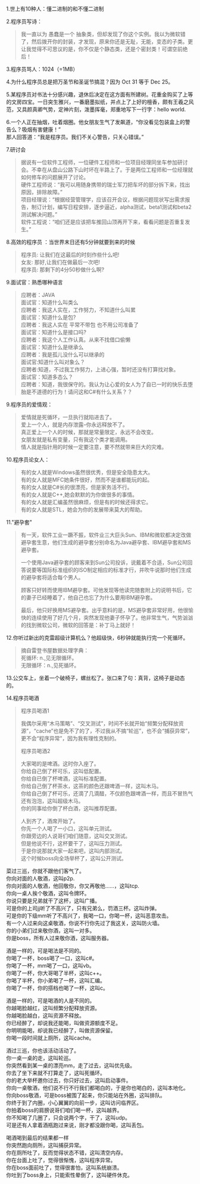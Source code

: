 1.世上有10种人：懂二进制的和不懂二进制

2.程序员写诗：

> 我一直以为 愚蠢是一个 抽象类，但却发现了你这个实例。我以为微软错了，然后拨开你的封装，才发现，原来你还是无耻，无能，变态的子类。更让我觉得不可思议的是，你不仅是个静态类，还是个密封类！可谓空前绝后！

3.程序员骂人：1024（=1MB）

4.为什么程序员总是把万圣节和圣诞节搞混？因为 Oct 31  等于 Dec 25。

5.某程序员对书法十分感兴趣，退休后决定在这方面有所建树。花重金购买了上等的文房四宝。一日突生雅兴，一番磨墨拟纸，并点上了上好的檀香，颇有王羲之风范，又具颜真卿气势，定神片刻，泼墨挥毫，郑重地写下一行字：hello world.

6.一个人正在抽烟，吐着烟圈。他女朋友生气了发飙道，“你没看见包装盒上的警告么？吸烟有害健康！”  
那人回答道：“我是程序员。我们不关心警告，只关心错误。”

7.研讨会

> 据说有一位软件工程师，一位硬件工程师和一位项目经理同坐车参加研讨会。不幸在从盘山公路下山时坏在半路上了。于是两位工程师和一位经理就如何修车的问题展开了讨论。  
> 硬件工程师说：“我可以用随身携带的瑞士军刀把车坏的部分拆下来，找出原因，排除故障。”  
> 项目经理说：“根据经营管理学，应该召开会议，根据问题现状写出需求报告，制订计划，编写日程安排，逐步逼近，alpha测试，beta1测试和beta2测试解决问题。”  
> 软件工程说：“咱们还是应该把车推回山顶再开下来，看看问题是否重复发生。”

8.高效的程序员 ：当世界末日还有5分钟就要到来的时候

> 程序员: 让我们在这最后的时刻作些什么吧!  
> 女友: 那好,让我们在做最后一次吧!  
> 程序员: 那剩下的4分50秒做什么啊?

9.面试官：熟悉哪种语言

> 应聘者：JAVA  
> 面试官：知道什么叫类么  
> 应聘者：我这人实在，工作努力，不知道什么叫累  
> 面试官：知道什么是包?  
> 应聘者：我这人实在   平常不带包 也不用公司准备了  
> 面试官：知道什么是接口吗?  
> 应聘者：我这个人工作认真。从来不找借口偷懒  
> 面试官：知道什么是继承么  
> 应聘者：我是孤儿没什么可以继承的  
> 面试官:知道什么叫对象么？  
> 应聘者:知道，不过我工作努力，上进心强，暂时还没有打算找对象。  
> 面试官：知道多态么？  
> 应聘者：知道，我很保守的。我认为让心爱的女人为了自已一时的快乐去堕胎是不道德的行为！请问这和C\#有什么关系？？

9.程序员的爱情观：

> 爱情就是死循环，一旦执行就陷进去了。  
> 爱上一个人，就是内存泄露–你永远释放不了。  
> 真正爱上一个人的时候，那就是常量限定，永远不会改变。  
> 女朋友就是私有变量，只有我这个类才能调用。  
> 情人就是指针用的时候一定要注意，要不然就带来巨大的灾难。

10.程序员论女人：

> 有的女人就是Windows虽然很优秀，但是安全隐患太大。  
> 有的女人就是MFC她条件很好，然而不是谁都能玩的起。  
> 有的女人就是C\#长的很漂亮，但是家务活不行。  
> 有的女人就是C++,她会默默的为你做很多的事情。  
> 有的女人就是汇编虽然很麻烦，但是有的时候还得求它。  
> 有的女人就是STL，她会为你的发展带来莫大的帮助。

11."避孕套"

> 有一天，软件工业一蹶不振，软件业三大巨头Sun、IBM和微软都决定改做避孕套生意，他们生成的避孕套分别命名为Java避孕套、IBM避孕套和MS避孕套。
>
> 一个使用Java避孕套的顾客来到Sun公司投诉，说戴着不合适，Sun公司回答说要等国际标准组织的ISO制定相应的标准才行，并吹牛说那时他们生成的避孕套将适合每个男人。
>
> 顾客只好转而使用IBM避孕套。可他发现等他读完随套附上的说明书后，它的妻子已经睡着了，他自己也忘了为什么要用IBM避孕套。
>
> 最后，他只好换用MS避孕套。出乎意料的是，MS避孕套非常好用，他很愉快的连续使用了好几个月，突然发现他妻子怀孕了。他非常生气，气势汹汹的找到微软公司，微软的回答是：补丁马上就好！

12.你听过新出的克雷超级计算机么？他超级快，6秒钟就能执行完一个死循环。

> 摘自雷登书屋数据处理字典：  
> 死循环: n.,见无限循环。  
> 无限循环：n.,见死循环。

13.公交车上，坐着一个破椅子，螺丝松了。张口来了句：真背，这椅子是动态的。

14.程序员喝酒

> 程序员喝酒1
>
> 我偶尔采用“木马策略”、“交叉测试”，时间不长就开始“频繁分配释放资源”，“cache”也是免不了的了，不过我从不搞“轮巡”，也不会“捕获异常”，更不会“程序异常”，因为我有理性克制的。
>
> 程序员喝酒2
>
> 大家喝的是啤酒。这时你入座了。  
> 你给自己倒了杯可乐，这叫低配置。  
> 你给自已倒了杯啤酒，这叫标准配置。  
> 你给自己倒了杯茶水，这茶的颜色还跟啤酒一样，这叫木马。  
> 你给自己倒了杯可乐，还滴了几滴醋，不仅颜色跟啤酒一样，而且不冒热气还有泡泡，这叫超级木马。  
> 你的同事给你倒了杯白酒，这叫推荐配置。
>
> 人到齐了，酒席开始了。  
> 你先一个人喝了一小口，这叫单元测试。  
> 你跟旁边的人说哥们咱们随意，这叫交叉测试。  
> 但是他说不行，这杯要干了，这叫压力测试。  
> 于是你说那就大家一起来吧，这叫内部测试。  
> 这个时候boss向全场举杯了，这叫公开测试。



菜过三巡，你就不跟他们客气了。  
你向对面的人敬酒，这叫p2p.  
你向对面的人敬酒，他回敬你，你又再敬他……，这叫tcp.  
你向一桌人挨个敬酒，这叫令牌环。  
你说只要是兄弟就干了这杯，这叫广播。  
可是你的上司jj听了不高兴了，只有兄弟么，罚酒三杯。这叫炸弹。  
可是你的下级mm听了不高兴了，我喝一口，你喝一杯，这叫恶意攻击。  
有一个人过来向这桌敬酒，你说不行你先过了我这关，这叫防火墙。  
你的小弟们过来敬你酒，这叫一对多。  
你是boss，所有人过来敬你酒，这叫服务器。

酒是一样的，可是喝法是不同的。  
你喝了一杯，boss喝了一口，这叫c\#。  
你喝了一杯，mm喝了一口，这叫vb。  
你喝了一杯，你大哥喝了半杯，这叫c++。  
你喝了半杯，你小弟喝了一杯，这叫汇编。  
你喝了一杯，你的搭档也喝了一杯，这叫c。

酒是一样的，可是喝酒的人是不同的。  
你越喝脸越红，这叫频繁分配释放资源。  
你越喝脸越白，这叫资源不释放。  
你已经醉了，却说我还能喝，叫做资源额度不足。  
你明明能喝，却说我已经醉了，叫做资源保留。  
你喝一段时间就上厕所，这叫cache。

酒过三巡，你也该活动活动了。  
你一桌一桌的走，这叫轮巡。  
你突然看到某一桌的漂亮mm，走了过去，这叫优先级。  
你去了坐下来就不打算走了，这叫死循环。  
你的老大举杯邀你过去，你只好过去，这叫启动事件。  
你向一桌敬酒，他们说不行不行我们都喝白的，于是你也喝白的，这叫本地化。  
你向boss敬酒，可是boss被围了起来，你只能站在外圈，这叫排队。  
你终于到了内圈，小心翼翼的向前一步，这叫访问临界区。  
你拍着boss的肩膀说哥们咱们喝一杯，这叫越界。  
你不知喝了几圈了，只会说两个字，干了，这叫udp。  
可是还有人拿着酒瓶跑过来说，刚才都没跟你喝，这叫丢包。

喝酒喝到最后的结果都一样  
你突然跑向厕所，这叫捕获异常。  
你在厕所吐了，反而觉得状态不错，这叫清空内存。  
你在台面上吐了，觉得很惭愧，这叫程序异常。  
你在boss面前吐了，觉得很害怕，这叫系统崩溃。  
你吐到了boss身上，只能索性晕倒了，这叫硬件休克。

